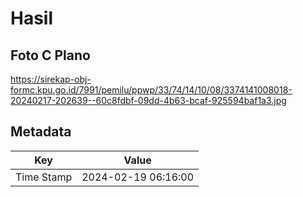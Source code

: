 # Hasil

## Foto C Plano

https://sirekap-obj-formc.kpu.go.id/7991/pemilu/ppwp/33/74/14/10/08/3374141008018-20240217-202639--60c8fdbf-09dd-4b63-bcaf-925594baf1a3.jpg


## Metadata

| Key        | Value               |
| ---------- | ------------------- |
| Time Stamp | 2024-02-19 06:16:00 |



